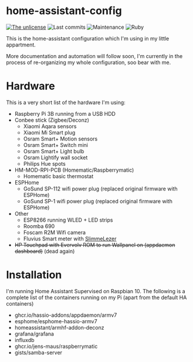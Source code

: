 # home-assistant-config
[![The unlicense](https://img.shields.io/github/license/PW999/home-assistant-config)](LICENSE)
![Last commits](https://img.shields.io/github/last-commit/PW999/home-assistant-config)
![Maintenance](https://img.shields.io/maintenance/yes/2022)
![Ruby](https://img.shields.io/badge/Made%20with-Ruby-red?logo=ruby)


This is the home-assistant configuration which I'm using in my little appartment.

More documentation and automation will follow soon, I'm currently in the process of re-organizing my whole configuration, soo bear with me.

# Hardware
This is a very short list of the hardware I'm using:

* Raspberry Pi 3B running from a USB HDD
* Conbee stick (Zigbee/Deconz)
  * Xiaomi Aqara sensors
  * Xiaomi Mi Smart plug
  * Osram Smart+ Motion sensors
  * Osram Smart+ Switch mini
  * Osram Smart+ Light bulb
  * Osram Lightify wall socket
  * Philips Hue spots
* HM-MOD-RPI-PCB (Homematic/Raspberrymatic)
  * Homematic basic thermostat
* ESPHome
  * GoSund SP-112 wifi power plug (replaced original firmware with ESPHome)
  * GoSund SP-1 wifi power plug (replaced original firmware with ESPHome)
* Other
  * ESP8266 running WLED + LED strips
  * Roomba 690
  * Foscam R2M Wifi camera
  * Fluvius Smart meter with [SlimmeLezer](https://www.zuidwijk.com/slimmelezer-smartreader/)
* ~~HP Touchpad with Evervolv ROM to run Wallpanel on (appdaemon dashboard)~~ (dead again)

# Installation
I'm running Home Assistant Supervised on Raspbian 10. The following is a complete list of the containers running on my Pi (apart from the default HA containers)

* ghcr.io/hassio-addons/appdaemon/armv7
* esphome/esphome-hassio-armv7
* homeassistant/armhf-addon-deconz
* grafana/grafana
* influxdb
* ghcr.io/jens-maus/raspberrymatic
* gists/samba-server
